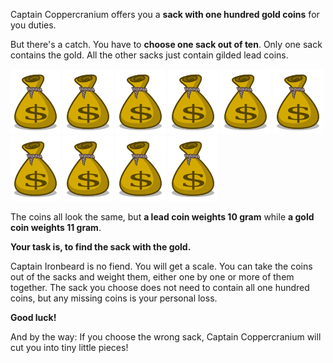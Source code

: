 Captain Coppercranium offers you a **sack with one hundred gold coins** for you duties.

But there's a catch. You have to **choose one sack out of ten**. Only one sack contains
the gold. All the other sacks just contain gilded lead coins.

![Sack](/riddles/badmoney/sack.svg)
![Sack](/riddles/badmoney/sack.svg)
![Sack](/riddles/badmoney/sack.svg)
![Sack](/riddles/badmoney/sack.svg)
![Sack](/riddles/badmoney/sack.svg)
![Sack](/riddles/badmoney/sack.svg)
![Sack](/riddles/badmoney/sack.svg)
![Sack](/riddles/badmoney/sack.svg)
![Sack](/riddles/badmoney/sack.svg)
![Sack](/riddles/badmoney/sack.svg)

The coins all look the same, but **a lead coin weights 10 gram** while **a gold coin
weights 11 gram**. 

**Your task is, to find the sack with the gold.**

Captain Ironbeard is no fiend. You will get a scale. You can take the coins out 
of the sacks and weight them, either one by one or more of them together. The 
sack you choose does not need to contain all one hundred coins, but any missing
coins is your personal loss.

**Good luck!**

And by the way: If you choose the wrong sack, Captain Coppercranium will cut you 
into tiny little pieces!
